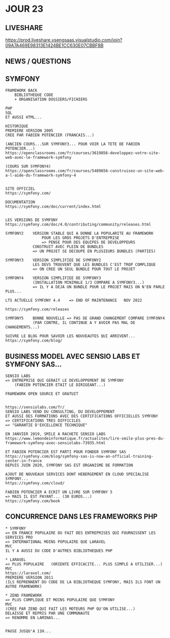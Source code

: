 # JOUR 23

## LIVESHARE

https://prod.liveshare.vsengsaas.visualstudio.com/join?09A7A469E98313E1424BE1CC630E07CBBF8B

## NEWS / QUESTIONS

## SYMFONY

    FRAMEWORK BACK
        BIBLIOTHEQUE CODE
        + ORGANISATION DOSSIERS/FICHIERS

    PHP
    SQL
    ET AUSSI HTML...

    HISTORIQUE
    PREMIERE VERSION 2005
    CREE PAR FABIEN POTENCIER (FRANCAIS...)

    (ANCIEN COURS...SUR SYMFONY3... POUR VOIR LA TETE DE FABIEN POTENCIER...)
    https://openclassrooms.com/fr/courses/3619856-developpez-votre-site-web-avec-le-framework-symfony

    (COURS SUR SYMFONY4)
    https://openclassrooms.com/fr/courses/5489656-construisez-un-site-web-a-l-aide-du-framework-symfony-4


    SITE OFFICIEL
    https://symfony.com/

    DOCUMENTATION
    https://symfony.com/doc/current/index.html


    LES VERSIONS DE SYMFONY
    https://symfony.com/doc/4.0/contributing/community/releases.html

    SYMFONY2    VERSION STABLE QUI A DONNE LA POPULARITE AU FRAMEWORK
                    POUR LES GROS PROJETS D'ENTREPRISE
                    => PENSE POUR DES EQUIPES DE DEVELOPPEURS
                CONSTRUIT AVEC PLEIN DE BUNDLES
                => UN PROJET SE DECOUPE EN PLUSIEURS BUNDLES (PARTIES)

    SYMFONY3    VERSION SIMPLIFIEE DE SYMFONY2
                LES DEVS TROUVENT QUE LES BUNDLES C'EST TROP COMPLIQUE
                => ON CREE UN SEUL BUNDLE POUR TOUT LE PROJET

    SYMFONY4    VERSION SIMPLIFIEE DE SYMFONY3
                (INSTALLATION MINIMALE 1/3 COMPARE A SYMFONY3...)
                => IL Y A DEJA UN BUNDLE POUR LE PROJET MAIS ON N'EN PARLE PLUS...

    LTS ACTUELLE SYMFONY 4.4    => END OF MAINTENANCE   NOV 2022

    https://symfony.com/releases

    SYMFONY5    BONNE NOUVELLE => PAS DE GRAND CHANGEMENT COMPARE SYMFONY4
                (PAR CONTRE, IL CONTINUE A Y AVOIR PAS MAL DE CHANGEMENTS...)

    SUIVRE LE BLOG POUR SAVOIR LES NOUVEAUTES QUI ARRIVENT...
    https://symfony.com/blog/

## BUSINESS MODEL AVEC SENSIO LABS ET SYMFONY SAS...

    SENSIO LABS 
    => ENTREPRISE QUI GERAIT LE DEVELOPPEMENT DE SYMFONY
        (FABIEN POTENCIER ETAIT LE DIRIGEANT...)

    FRAMEWORK OPEN SOURCE ET GRATUIT


    https://sensiolabs.com/fr/
    SENSIO LABS VEND DU CONSULTING, DU DEVELOPPEMENT 
    ET AUSSI DES FORMATIONS AVEC DES CERTIFICATIONS OFFICIELLES SYMFONY
    => CERTIFICATIONS TRES DIFFICILES
    => "GARANTIE D'EXCELLENCE TECHNIQUE"

    EN JANVIER 2019, SMILE A RACHETE SENSIO LABS
    https://www.lemondeinformatique.fr/actualites/lire-smile-plus-pres-du-framework-symfony-avec-sensiolabs-73935.html

    ET FABIEN POTENCIER EST PARTI POUR FONDER SYMFONY SAS
    https://symfony.com/blog/symfony-sas-is-now-an-official-training-center-in-france
    DEPUIS JUIN 2020, SYMFONY SAS EST ORGANISME DE FORMATION

    AJOUT DE NOUVEAUX SERVICES DONT HEBERGEMENT EN CLOUD SPECIALISE SYMFONY...
    https://symfony.com/cloud/

    FABIEN POTENCIER A ECRIT UN LIVRE SUR SYMFONY 5
    => MAIS IL EST PAYANT... (30 EUROS...)
    https://symfony.com/book

## CONCURRENCE DANS LES FRAMEWORKS PHP

    * SYMFONY   
    => EN FRANCE POPULAIRE DU FAIT DES ENTREPRISES QUI FOURNISSENT LES SERVICES PRO
    => INTERNATIONAL MOINS POPULAIRE QUE LARAVEL
    MVC
    IL Y A AUSSI DU CODE D'AUTRES BIBLIOTHEQUES PHP

    * LARAVEL   
    => PLUS POPULAIRE   (ORIENTE EFFICACITE... PLUS SIMPLE A UTILISER...)
    MVC
    https://laravel.com/
    PREMIERE VERSION 2011
    (ILS REPRENNENT DU CODE DE LA BIBLIOTHEQUE SYMFONY, MAIS ILS FONT UN AUTRE FRAMEWORK)

    * ZEND FRAMEWORK   
    => PLUS COMPLIQUE ET MOINS POPULAIRE QUE SYMFONY 
    MVC
    (CREE PAR ZEND QUI FAIT LES MOTEURS PHP QU'ON UTILISE...)
    DELAISSE ET REPRIS PAR UNE COMMUNAUTE 
    => RENOMME EN LAMINAS...


    PAUSE JUSQU'A 11H...

    


